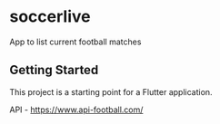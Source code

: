 # soccerlive

App to list current football matches

## Getting Started

This project is a starting point for a Flutter application.

API - https://www.api-football.com/
